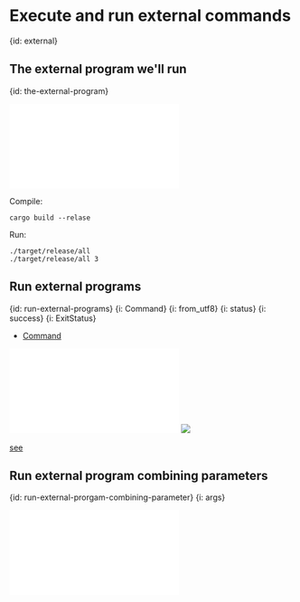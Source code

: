# Execute and run external commands
{id: external}

## The external program we'll run
{id: the-external-program}

![](examples/external/all/src/main.rs)

Compile:

```
cargo build --relase
```

Run:

```
./target/release/all
./target/release/all 3
```

## Run external programs
{id: run-external-programs}
{i: Command}
{i: from_utf8}
{i: status}
{i: success}
{i: ExitStatus}

* [Command](https://doc.rust-lang.org/std/process/struct.Command.html)

![](examples/external/run-external-command/src/main.rs)
![](examples/external/run-external-command/out.out)

[see](https://stackoverflow.com/questions/41034635/how-do-i-convert-between-string-str-vecu8-and-u8)

## Run external program combining parameters
{id: run-external-prorgam-combining-parameter}
{i: args}

![](examples/external/run-with-args/src/main.rs)
